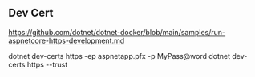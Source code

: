 ## Dev Cert

https://github.com/dotnet/dotnet-docker/blob/main/samples/run-aspnetcore-https-development.md


dotnet dev-certs https -ep aspnetapp.pfx -p MyPass@word
dotnet dev-certs https --trust

